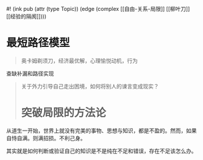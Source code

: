 #! (ink pub (attr (type Topic)) (edge (complex [[自由-关系-局限]] [[柳叶刀]] [[经验的隔阂]])))

# 最短路径模型

> 奥卡姆剃须刀，经济最优解，心理愉悦动机，行为

查缺补漏和路径实现

> 关于外力引导自己走出困境，如何将别人的谏言变成现实？
> # 突破局限的方法论

从道生一开始，世界上就没有完美的事物、思想与知识，都是不盈的。然而，如果自恃自满。则满招损。不利己身。

其实就是如何判断或验证自己的知识是不是纯在不足和错误，存在不足该怎么办。
